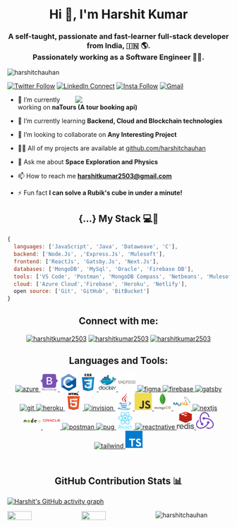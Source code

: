 <h1 align="center">Hi 👋, I'm Harshit Kumar</h1>
<h3 align="center">A self-taught, passionate and fast-learner full-stack developer from India, 🇮🇳 🌎.<br/> Passionately working as a Software Engineer 👨‍🎓.</h3>

<p align="left"> <img src="https://komarev.com/ghpvc/?username=harshitchauhan&label=Profile%20views&color=0e75b6&style=flat" alt="harshitchauhan" /> </p>

[![Twitter Follow](https://img.shields.io/badge/dynamic/json.svg?color=14171A&labelColor=37474f&logo=twitter&logoColor=4fc3f7&label=&query=%24[0].followers_count&url=https%3A%2F%2Fcdn.syndication.twimg.com%2Fwidgets%2Ffollowbutton%2Finfo.json%3Fscreen_names%3DHarshitKumar&suffix=%20Followers)](https://twitter.com/HarshitKChauhan)
[![LinkedIn Connect](https://img.shields.io/badge/%20-Connect-black?color=14171A&labelColor=212121&logo=linkedin&logoColor=ffcc80)](https://www.linkedin.com/in/harshitkumar2503/)
[![Insta Follow](https://img.shields.io/badge/%20-Follow-black?color=14171A&labelColor=d81b60&logo=instagram&logoColor=ffffff)](https://www.instagram.com/harshitkumarchauhan/)
[![Gmail](https://img.shields.io/badge/%20-Send%20Mail-black?color=14171A&labelColor=ef5350&logo=gmail&logoColor=ffffff)](mailto:harshitkumar2503@gmail.com?subject=From%20GitHub%20Profile&body=Hi,%20there.%20Found%20you%20from%20GitHub.)

<a target="_blank" href="https://lakshmandev.netlify.app/"><img width="350" align="right" src="https://user-images.githubusercontent.com/58518192/87162442-bf3e8180-c2e7-11ea-9f2a-53a50306b7ce.gif"></a>

- 🔭 I’m currently working on **naTours (A tour booking api)**

- 🌱 I’m currently learning **Backend, Cloud and Blockchain technologies**

- 👯 I’m looking to collaborate on **Any Interesting Project**

- 👨‍💻 All of my projects are available at [github.com/harshitchauhan](github.com/harshitchauhan)

- 💬 Ask me about **Space Exploration and Physics**

- 📫 How to reach me **harshitkumar2503@gmail.com**

- ⚡ Fun fact **I can solve a Rubik's cube in under a minute!**

<h2 align="center">{...} My Stack 💻🚀</h2>

```js
{
  languages: ['JavaScript', 'Java', 'Dataweave', 'C'],
  backend: ['Node.Js', ,'Express.Js', 'Mulesoft'],
  frontend: ['ReactJs', 'Gatsby.Js', 'Next.Js'],
  databases: ['MongoDB', 'MySql', 'Oracle', 'Firebase DB'],
  tools: ['VS Code', 'Postman', 'MongoDB Compass', 'Netbeans', 'Mulesoft Anypoint Studio'],
  cloud: ['Azure Cloud','Firebase', 'Heroku', 'Netlify'],
  open source: ['Git', 'GitHub', 'BitBucket']
}
```

<h2 align="center">Connect with me:</h2>
<p align="center" margin="10px">
<a href="https://linkedin.com/in/harshitkumar2503" target="blank"><img align="center" src="https://raw.githubusercontent.com/rahuldkjain/github-profile-readme-generator/master/src/images/icons/Social/linked-in-alt.svg" alt="harshitkumar2503" height="30" width="40" /></a>
<a href="https://www.hackerrank.com/harshitkumar2503" target="blank"><img align="center" src="https://raw.githubusercontent.com/rahuldkjain/github-profile-readme-generator/master/src/images/icons/Social/hackerrank.svg" alt="harshitkumar2503" height="30" width="40" /></a>
<a href="https://www.leetcode.com/harshitkumar2503" target="blank"><img align="center" src="https://raw.githubusercontent.com/rahuldkjain/github-profile-readme-generator/master/src/images/icons/Social/leet-code.svg" alt="harshitkumar2503" height="30" width="40" /></a>
</p>

<h2 align="center">Languages and Tools:</h2>
<p align="center" style="margin: 10px"> <a href="https://azure.microsoft.com/en-in/" target="_blank" rel="noreferrer"> <img src="https://www.vectorlogo.zone/logos/microsoft_azure/microsoft_azure-icon.svg" alt="azure" width="40" height="40"/> </a> <a href="https://getbootstrap.com" target="_blank" rel="noreferrer"> <img src="https://raw.githubusercontent.com/devicons/devicon/master/icons/bootstrap/bootstrap-plain-wordmark.svg" alt="bootstrap" width="40" height="40"/> </a> <a href="https://www.cprogramming.com/" target="_blank" rel="noreferrer"> <img src="https://raw.githubusercontent.com/devicons/devicon/master/icons/c/c-original.svg" alt="c" width="40" height="40"/> </a> <a href="https://www.w3schools.com/css/" target="_blank" rel="noreferrer"> <img src="https://raw.githubusercontent.com/devicons/devicon/master/icons/css3/css3-original-wordmark.svg" alt="css3" width="40" height="40"/> </a> <a href="https://www.docker.com/" target="_blank" rel="noreferrer"> <img src="https://raw.githubusercontent.com/devicons/devicon/master/icons/docker/docker-original-wordmark.svg" alt="docker" width="40" height="40"/> </a> <a href="https://expressjs.com" target="_blank" rel="noreferrer"> <img src="https://raw.githubusercontent.com/devicons/devicon/master/icons/express/express-original-wordmark.svg" alt="express" width="40" height="40"/> </a> <a href="https://www.figma.com/" target="_blank" rel="noreferrer"> <img src="https://www.vectorlogo.zone/logos/figma/figma-icon.svg" alt="figma" width="40" height="40"/> </a> <a href="https://firebase.google.com/" target="_blank" rel="noreferrer"> <img src="https://www.vectorlogo.zone/logos/firebase/firebase-icon.svg" alt="firebase" width="40" height="40"/> </a> <a href="https://www.gatsbyjs.com/" target="_blank" rel="noreferrer"> <img src="https://www.vectorlogo.zone/logos/gatsbyjs/gatsbyjs-icon.svg" alt="gatsby" width="40" height="40"/> </a> <a href="https://git-scm.com/" target="_blank" rel="noreferrer"> <img src="https://www.vectorlogo.zone/logos/git-scm/git-scm-icon.svg" alt="git" width="40" height="40"/> </a> <a href="https://heroku.com" target="_blank" rel="noreferrer"> <img src="https://www.vectorlogo.zone/logos/heroku/heroku-icon.svg" alt="heroku" width="40" height="40"/> </a> <a href="https://www.w3.org/html/" target="_blank" rel="noreferrer"> <img src="https://raw.githubusercontent.com/devicons/devicon/master/icons/html5/html5-original-wordmark.svg" alt="html5" width="40" height="40"/> </a> <a href="https://www.invisionapp.com/" target="_blank" rel="noreferrer"> <img src="https://www.vectorlogo.zone/logos/invisionapp/invisionapp-icon.svg" alt="invision" width="40" height="40"/> </a> <a href="https://www.java.com" target="_blank" rel="noreferrer"> <img src="https://raw.githubusercontent.com/devicons/devicon/master/icons/java/java-original.svg" alt="java" width="40" height="40"/> </a> <a href="https://developer.mozilla.org/en-US/docs/Web/JavaScript" target="_blank" rel="noreferrer"> <img src="https://raw.githubusercontent.com/devicons/devicon/master/icons/javascript/javascript-original.svg" alt="javascript" width="40" height="40"/> </a> <a href="https://www.mongodb.com/" target="_blank" rel="noreferrer"> <img src="https://raw.githubusercontent.com/devicons/devicon/master/icons/mongodb/mongodb-original-wordmark.svg" alt="mongodb" width="40" height="40"/> </a> <a href="https://www.mysql.com/" target="_blank" rel="noreferrer"> <img src="https://raw.githubusercontent.com/devicons/devicon/master/icons/mysql/mysql-original-wordmark.svg" alt="mysql" width="40" height="40"/> </a> <a href="https://nextjs.org/" target="_blank" rel="noreferrer"> <img src="https://cdn.worldvectorlogo.com/logos/nextjs-2.svg" alt="nextjs" width="40" height="40"/> </a> <a href="https://nodejs.org" target="_blank" rel="noreferrer"> <img src="https://raw.githubusercontent.com/devicons/devicon/master/icons/nodejs/nodejs-original-wordmark.svg" alt="nodejs" width="40" height="40"/> </a> <a href="https://www.oracle.com/" target="_blank" rel="noreferrer"> <img src="https://raw.githubusercontent.com/devicons/devicon/master/icons/oracle/oracle-original.svg" alt="oracle" width="40" height="40"/> </a> <a href="https://postman.com" target="_blank" rel="noreferrer"> <img src="https://www.vectorlogo.zone/logos/getpostman/getpostman-icon.svg" alt="postman" width="40" height="40"/> </a> <a href="https://pugjs.org" target="_blank" rel="noreferrer"> <img src="https://cdn.worldvectorlogo.com/logos/pug.svg" alt="pug" width="40" height="40"/> </a> <a href="https://reactjs.org/" target="_blank" rel="noreferrer"> <img src="https://raw.githubusercontent.com/devicons/devicon/master/icons/react/react-original-wordmark.svg" alt="react" width="40" height="40"/> </a> <a href="https://reactnative.dev/" target="_blank" rel="noreferrer"> <img src="https://reactnative.dev/img/header_logo.svg" alt="reactnative" width="40" height="40"/> </a> <a href="https://redis.io" target="_blank" rel="noreferrer"> <img src="https://raw.githubusercontent.com/devicons/devicon/master/icons/redis/redis-original-wordmark.svg" alt="redis" width="40" height="40"/> </a> <a href="https://redux.js.org" target="_blank" rel="noreferrer"> <img src="https://raw.githubusercontent.com/devicons/devicon/master/icons/redux/redux-original.svg" alt="redux" width="40" height="40"/> </a> <a href="https://tailwindcss.com/" target="_blank" rel="noreferrer"> <img src="https://www.vectorlogo.zone/logos/tailwindcss/tailwindcss-icon.svg" alt="tailwind" width="40" height="40"/> </a> <a href="https://www.typescriptlang.org/" target="_blank" rel="noreferrer"> <img src="https://raw.githubusercontent.com/devicons/devicon/master/icons/typescript/typescript-original.svg" alt="typescript" width="40" height="40"/> </a> </p>
 
<br/>

<h2 align="center"> GitHub Contribution Stats 📊 </h2> 


[![Harshit's GitHub activity graph](https://activity-graph.herokuapp.com/graph?username=HarshitChauhan&&theme=xcode)](https://github.com/HarshitChauhan)

<div style="display: flex; flex-direction: row; flex-wrap: wrap; margin-bottom: 20px;">
<img src="https://github-readme-stats.vercel.app/api?username=harshitchauhan&show_icons=true&count_private=true&hide_border=true" align="center" width="33%" height="40%" style="flex-grow:1; display:flex; flex-direction: column;" />
<img src="https://github-readme-stats.vercel.app/api/top-langs/?username=harshitchauhan&hide_border=true&layout=compact" align="center" width="33%" height="33%" style="flex-grow:1; display:flex; flex-direction: column;" />
<img align="center" src="https://github-readme-streak-stats.herokuapp.com/?user=harshitchauhan&" alt="harshitchauhan" width="33%" height="40%" style="flex-grow:1; display:flex; flex-direction: column;"/>
</div>

<br/>
<br/> 

